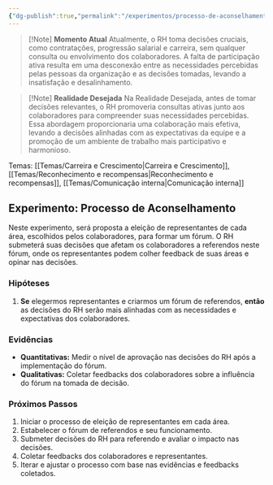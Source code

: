 ```yaml
---
{"dg-publish":true,"permalink":"/experimentos/processo-de-aconselhamento/"}
---
```


> [!Note] **Momento Atual** 
> Atualmente, o RH toma decisões cruciais, como contratações, progressão salarial e carreira, sem qualquer consulta ou envolvimento dos colaboradores. A falta de participação ativa resulta em uma desconexão entre as necessidades percebidas pelas pessoas da organização e as decisões tomadas, levando a insatisfação e desalinhamento.

> [!Note] **Realidade Desejada** 
> Na Realidade Desejada, antes de tomar decisões relevantes, o RH promoveria consultas ativas junto aos colaboradores para compreender suas necessidades percebidas. Essa abordagem proporcionaria uma colaboração mais efetiva, levando a decisões alinhadas com as expectativas da equipe e a promoção de um ambiente de trabalho mais participativo e harmonioso.

Temas: [[Temas/Carreira e Crescimento\|Carreira e Crescimento]], [[Temas/Reconhecimento e recompensas\|Reconhecimento e recompensas]], [[Temas/Comunicação interna\|Comunicação interna]]
## Experimento: Processo de Aconselhamento

Neste experimento, será proposta a eleição de representantes de cada área, escolhidos pelos colaboradores, para formar um fórum. O RH submeterá suas decisões que afetam os colaboradores a referendos neste fórum, onde os representantes podem colher feedback de suas áreas e opinar nas decisões.
### Hipóteses
1. **Se** elegermos representantes e criarmos um fórum de referendos, **então** as decisões do RH serão mais alinhadas com as necessidades e expectativas dos colaboradores.
### Evidências
- **Quantitativas:** Medir o nível de aprovação nas decisões do RH após a implementação do fórum.
- **Qualitativas:** Coletar feedbacks dos colaboradores sobre a influência do fórum na tomada de decisão.
### Próximos Passos
1. Iniciar o processo de eleição de representantes em cada área.
2. Estabelecer o fórum de referendos e seu funcionamento.
3. Submeter decisões do RH para referendo e avaliar o impacto nas decisões.
4. Coletar feedbacks dos colaboradores e representantes.
5. Iterar e ajustar o processo com base nas evidências e feedbacks coletados.
